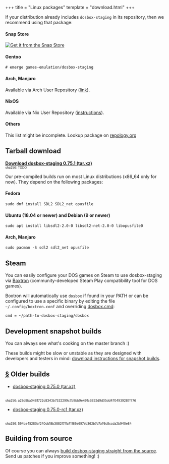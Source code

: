 +++
title = "Linux packages"
template = "download.html"
+++

If your distribution already includes `dosbox-staging` in its repository, then
we recommend using that package:

#### Snap Store

[![Get it from the Snap Store](https://snapcraft.io/static/images/badges/en/snap-store-black.svg)](https://snapcraft.io/dosbox-staging)

#### Gentoo

    # emerge games-emulation/dosbox-staging

#### Arch, Manjaro

Available via Arch User Repository
([link](https://aur.archlinux.org/packages/dosbox-staging)).

#### NixOS

Available via Nix User Repository
([instructions](https://github.com/dosbox-staging/dosbox-staging/wiki/Installing-on-NixOS)).

#### Others

This list might be incomplete. Lookup package on
[repology.org](https://repology.org/project/dosbox-staging/versions)

## Tarball download

**[Download dosbox-staging 0.75.1 (tar.xz)][0_75_1]**
<br/>
<span style="font-size:0.7em">
sha256: TODO
</span>

Our pre-compiled builds run on most Linux distributions (x86\_64 only for now).
They depend on the following packages:

[0_75_1]: https://github.com/dosbox-staging/dosbox-staging/releases/download/v0.75.1/dosbox-staging-linux-v0.75.1.tar.xz

#### Fedora

    sudo dnf install SDL2 SDL2_net opusfile

#### Ubuntu (18.04 or newer) and Debian (9 or newer)

    sudo apt install libsdl2-2.0-0 libsdl2-net-2.0-0 libopusfile0

#### Arch, Manjaro

    sudo pacman -S sdl2 sdl2_net opusfile


## <a name="steam"></a> Steam

You can easily configure your DOS games on Steam to use dosbox-staging via
[Boxtron](https://github.com/dreamer/boxtron) (community-developed
Steam Play compatibility tool for DOS games).

Boxtron will automatically use `dosbox` if found in your PATH or can be
configured to use a specific binary by editing the file
`~/.config/boxtron.conf` and overriding [dosbox.cmd][boxtron-conf]:

    cmd = ~/path-to-dosbox-staging/dosbox

[boxtron-conf]:https://github.com/dreamer/boxtron/wiki/Configuration#dosboxcmd

## Development snapshot builds

You can always see what's cooking on the master branch :)

These builds might be slow or unstable as they are designed with developers and
testers in mind: [download instructions for snapshot builds](/downloads/devel/).


## <a name="old-builds" href="#old-builds">§</a> Older builds

* [dosbox-staging 0.75.0 (tar.xz)][0_75_0]
<br/>
<span style="font-size:0.7em">
sha256: a28d8ba0481722c8343b7532299c7b9bb9e491c6832d9d05dd4704939287f776
</span>

* [dosbox-staging 0.75.0-rc1 (tar.xz)][0_75_0_rc1]
<br/>
<span style="font-size:0.7em">
sha256: 594ba45280af240cb18b3882f7ffa71169a697eb362b7d7a76c8ccda2b940e84
</span>

[0_75_0]:     https://github.com/dosbox-staging/dosbox-staging/releases/download/v0.75.0/dosbox-staging-linux-v0.75.0.tar.xz
[0_75_0_rc1]: https://github.com/dosbox-staging/dosbox-staging/releases/download/v0.75.0-rc1/dosbox-staging-linux-v0.75.0-rc1.tar.xz

## Building from source

Of course you can always [build dosbox-staging straight from the source][1].
Send us patches if you improve something! :)

[1]:https://github.com/dosbox-staging/dosbox-staging
